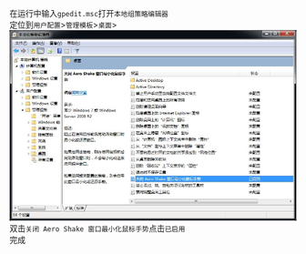 在运行中输入`gpedit.msc`打开`本地组策略编辑器`  
定位到`用户配置`>`管理模板`>`桌面`>  
![关闭 Aero Shake 窗口最小化鼠标手势](./aeroshakeoff.jpg)
双击`关闭 Aero Shake 窗口最小化鼠标手势`点击`已启用`  
完成
